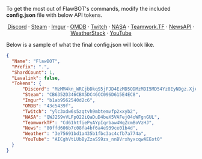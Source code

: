 To get the most out of FlawBOT's commands, modify the included **config.json** file with below API tokens.
<p align="center">
  <p align="center">
    <a href="https://discordapp.com/developers/applications/me">Discord</a>
    ·
    <a href="https://steamcommunity.com/dev/apikey">Steam</a>
    ·
    <a href="https://api.imgur.com/oauth2/addclient">Imgur</a>
    ·
    <a href="http://www.omdbapi.com/apikey.aspx">OMDB</a>
    ·
    <a href="https://dev.twitch.tv/dashboard/apps/create">Twitch</a>
    ·
    <a href="https://api.nasa.gov/">NASA</a>
    ·
    <a href="https://github.com/teamworktf/website_api#teamworktf-json-api-for-information-about-team-fortress-2">Teamwork.TF</a>
    ·
    <a href="https://newsapi.org/">NewsAPI</a>
    ·
    <a href="https://weatherstack.com/">WeatherStack</a>
    ·
    <a href="https://console.cloud.google.com/projectselector/apis/credentials">YouTube</a>
  </p>
 </p>
 
Below is a sample of what the final config.json will look like.
```json
{
  "Name": "FlawBOT",
  "Prefix": ".",
  "ShardCount": 1,
  "Lavalink": false,
  "Tokens": {
	  "Discord": "MzMM4kn_WRCjbDkqS5jFJD4EzMD5ODMzMDI5MD54Yz8EyNDgz.XjAxwA.k-",
	  "Steam": "CB6352D346CBA5DC46CC09SD615E4EC8",
	  "Imgur": "b1ab9562540d2c6",
	  "OMDB": "43c5439f",
	  "Twitch": "ylc3xdw6s5zqtvh9mbtemvfp2xxyb2",
	  "NASA": "QWJ2S9vVLFpO22iQaDuD4beX5VAFejO4oWFgnGUL",
	  "TeamworkTF": "Cd61htfiePyAYpIqrbaw4WgZcmBoVzHJ",
	  "News": "80ffd606b7c08fa4bf6a4e939ce01b4d",
	  "Weather": "3e75691bd1a435b1fbc3ac4cfb7a774a",
	  "YouTube": "AICghVtLUbByZzaSS9zs_nnBVrxhyxcqwAEEot0"
  }
}
```